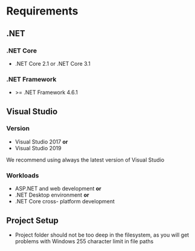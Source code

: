 # Requirements

## .NET

### .NET Core

- .NET Core 2.1 or .NET Core 3.1

### .NET Framework

- &gt;= .NET Framework 4.6.1

## Visual Studio

### Version

- Visual Studio 2017 **or**
- Visual Studio 2019

We recommend using always the latest version of Visual Studio

### Workloads

- ASP.NET and web development **or**
- .NET Desktop environment **or**
- .NET Core cross- platform development

## Project Setup

- Project folder should not be too deep in the filesystem, as you will get problems with Windows 255 character limit in file paths